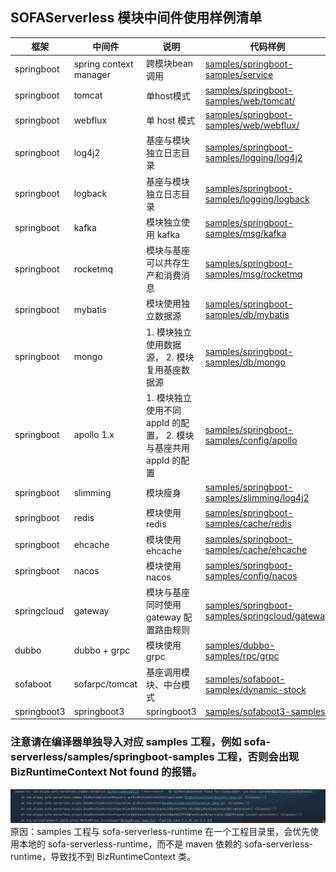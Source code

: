 ## SOFAServerless 模块中间件使用样例清单

| 框架          | 中间件                    | 说明                                          | 代码样例                                                                                                                                                      |
|-------------|------------------------|---------------------------------------------|-----------------------------------------------------------------------------------------------------------------------------------------------------------|
| springboot  | spring context manager | 跨模块bean调用                                   | [samples/springboot-samples/service](https://github.com/sofastack/sofa-serverless/tree/master/samples/springboot-samples/service)                         |  
| springboot  | tomcat                 | 单host模式                                     | [samples/springboot-samples/web/tomcat/](https://github.com/sofastack-guides/springboot-samples/tree/master/samples/web/tomcat)                           | 
| springboot  | webflux                | 单 host 模式                                   | [samples/springboot-samples/web/webflux/](https://github.com/sofastack-guides/springboot-samples/tree/master/samples/web/webflux)                         |
| springboot  | log4j2                 | 基座与模块独立日志目录                                 | [samples/springboot-samples/logging/log4j2](https://github.com/sofastack/sofa-serverless/tree/master/samples/springboot-samples/logging/log4j2)           |
| springboot  | logback                | 基座与模块独立日志目录                                 | [samples/springboot-samples/logging/logback](https://github.com/sofastack/sofa-serverless/tree/master/samples/springboot-samples/logging/logback)         |  
| springboot  | kafka                  | 模块独立使用 kafka                                | [samples/springboot-samples/msg/kafka](https://github.com/sofastack/sofa-serverless/tree/master/samples/springboot-samples/msg/kafka/)                    |
| springboot  | rocketmq               | 模块与基座可以共存生产和消费消息                            | [samples/springboot-samples/msg/rocketmq](https://github.com/sofastack/sofa-serverless/tree/master/samples/springboot-samples/msg/rocketmq/)              |
| springboot  | mybatis                | 模块使用独立数据源                                   | [samples/springboot-samples/db/mybatis](https://github.com/sofastack/sofa-serverless/tree/master/samples/springboot-samples/db/mybatis)                   |
| springboot  | mongo                  | 1. 模块独立使用数据源， 2. 模块复用基座数据源                  | [samples/springboot-samples/db/mongo](https://github.com/sofastack/sofa-serverless/tree/master/samples/springboot-samples/db/mongo)                       |
| springboot  | apollo 1.x             | 1. 模块独立使用不同 appId 的配置， 2. 模块与基座共用 appId 的配置 | [samples/springboot-samples/config/apollo](https://github.com/sofastack/sofa-serverless/tree/master/samples/springboot-samples/config/apollo)             |
| springboot  | slimming               | 模块瘦身                                        | [samples/springboot-samples/slimming/log4j2](https://github.com/sofastack/sofa-serverless/tree/master/samples/springboot-samples/slimming/log4j2)         |
| springboot  | redis                  | 模块使用 redis                                  | [samples/springboot-samples/cache/redis](https://github.com/sofastack/sofa-serverless/tree/master/samples/springboot-samples/cache/redis)                 |
| springboot  | ehcache                | 模块使用 ehcache                                | [samples/springboot-samples/cache/ehcache](https://github.com/sofastack/sofa-serverless/tree/master/samples/springboot-samples/cache/ehcache)             |
| springboot  | nacos                  | 模块使用 nacos                                  | [samples/springboot-samples/config/nacos](https://github.com/sofastack/sofa-serverless/tree/master/samples/springboot-samples/config/nacos)               |
| springcloud | gateway                | 模块与基座同时使用 gateway 配置路由规则                    | [samples/springboot-samples/springcloud/gateway](https://github.com/sofastack/sofa-serverless/tree/master/samples/springboot-samples/springcloud/gateway) |
| dubbo       | dubbo + grpc           | 模块使用 grpc                                   | [samples/dubbo-samples/rpc/grpc](https://github.com/sofastack/sofa-serverless/tree/master/samples/dubbo-samples/rpc/grpc)                                 |
| sofaboot    | sofarpc/tomcat         | 基座调用模块、中台模式                                 | [samples/sofaboot-samples/dynamic-stock](https://github.com/sofastack/sofa-serverless/tree/master/samples/sofaboot-samples/dynamic-stock)                 | 
| springboot3 | springboot3            | springboot3                                 | [samples/sofaboot3-samples](https://github.com/sofastack/sofa-serverless/tree/master/samples/sofaboot3-samples)                                           |       |
### 注意请在编译器单独导入对应 samples 工程，例如 sofa-serverless/samples/springboot-samples 工程，否则会出现 BizRuntimeContext Not found 的报错。
![biz runtime context not found](bizruntimecontext_not_found.png)
原因：samples 工程与 sofa-serverless-runtime 在一个工程目录里，会优先使用本地的 sofa-serverless-runtime，而不是 maven 依赖的 sofa-serverless-runtime，导致找不到 BizRuntimeContext 类。

